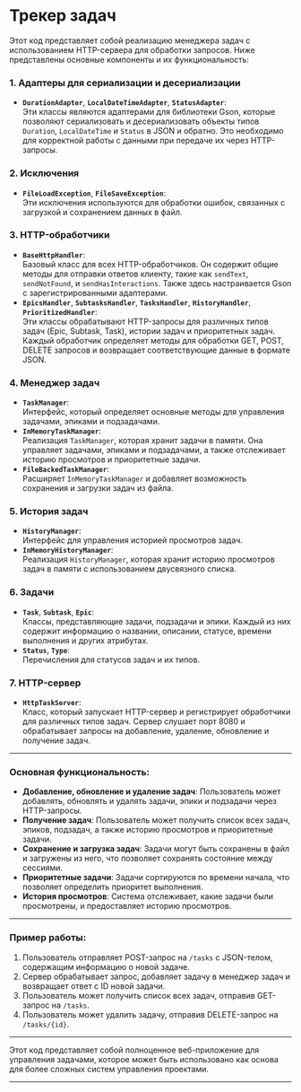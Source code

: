 # Трекер задач

Этот код представляет собой реализацию менеджера задач с использованием HTTP-сервера для обработки запросов. Ниже представлены основные компоненты и их функциональность:

### 1. **Адаптеры для сериализации и десериализации**
- **`DurationAdapter`**, **`LocalDateTimeAdapter`**, **`StatusAdapter`**:  
  Эти классы являются адаптерами для библиотеки Gson, которые позволяют сериализовать и десериализовать объекты типов `Duration`, `LocalDateTime` и `Status` в JSON и обратно. Это необходимо для корректной работы с данными при передаче их через HTTP-запросы.

### 2. **Исключения**
- **`FileLoadException`**, **`FileSaveException`**:  
  Эти исключения используются для обработки ошибок, связанных с загрузкой и сохранением данных в файл.

### 3. **HTTP-обработчики**
- **`BaseHttpHandler`**:  
  Базовый класс для всех HTTP-обработчиков. Он содержит общие методы для отправки ответов клиенту, такие как `sendText`, `sendNotFound`, и `sendHasInteractions`. Также здесь настраивается Gson с зарегистрированными адаптерами.
- **`EpicsHandler`**, **`SubtasksHandler`**, **`TasksHandler`**, **`HistoryHandler`**, **`PrioritizedHandler`**:  
  Эти классы обрабатывают HTTP-запросы для различных типов задач (Epic, Subtask, Task), истории задач и приоритетных задач. Каждый обработчик определяет методы для обработки GET, POST, DELETE запросов и возвращает соответствующие данные в формате JSON.

### 4. **Менеджер задач**
- **`TaskManager`**:  
  Интерфейс, который определяет основные методы для управления задачами, эпиками и подзадачами.
- **`InMemoryTaskManager`**:  
  Реализация `TaskManager`, которая хранит задачи в памяти. Она управляет задачами, эпиками и подзадачами, а также отслеживает историю просмотров и приоритетные задачи.
- **`FileBackedTaskManager`**:  
  Расширяет `InMemoryTaskManager` и добавляет возможность сохранения и загрузки задач из файла.

### 5. **История задач**
- **`HistoryManager`**:  
  Интерфейс для управления историей просмотров задач.
- **`InMemoryHistoryManager`**:  
  Реализация `HistoryManager`, которая хранит историю просмотров задач в памяти с использованием двусвязного списка.

### 6. **Задачи**
- **`Task`**, **`Subtask`**, **`Epic`**:  
  Классы, представляющие задачи, подзадачи и эпики. Каждый из них содержит информацию о названии, описании, статусе, времени выполнения и других атрибутах.
- **`Status`**, **`Type`**:  
  Перечисления для статусов задач и их типов.

### 7. **HTTP-сервер**
- **`HttpTaskServer`**:  
  Класс, который запускает HTTP-сервер и регистрирует обработчики для различных типов задач. Сервер слушает порт 8080 и обрабатывает запросы на добавление, удаление, обновление и получение задач.

---

### Основная функциональность:
- **Добавление, обновление и удаление задач**: Пользователь может добавлять, обновлять и удалять задачи, эпики и подзадачи через HTTP-запросы.
- **Получение задач**: Пользователь может получить список всех задач, эпиков, подзадач, а также историю просмотров и приоритетные задачи.
- **Сохранение и загрузка задач**: Задачи могут быть сохранены в файл и загружены из него, что позволяет сохранять состояние между сессиями.
- **Приоритетные задачи**: Задачи сортируются по времени начала, что позволяет определить приоритет выполнения.
- **История просмотров**: Система отслеживает, какие задачи были просмотрены, и предоставляет историю просмотров.

---

### Пример работы:
1. Пользователь отправляет POST-запрос на `/tasks` с JSON-телом, содержащим информацию о новой задаче.
2. Сервер обрабатывает запрос, добавляет задачу в менеджер задач и возвращает ответ с ID новой задачи.
3. Пользователь может получить список всех задач, отправив GET-запрос на `/tasks`.
4. Пользователь может удалить задачу, отправив DELETE-запрос на `/tasks/{id}`.

---

Этот код представляет собой полноценное веб-приложение для управления задачами, которое может быть использовано как основа для более сложных систем управления проектами.

---
